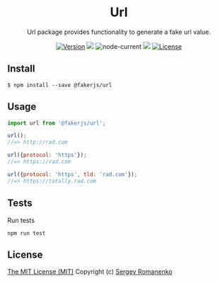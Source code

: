 <h1 align="center">Url</h1>
<p align="center">Url package provides functionality to generate a fake url value.</p>

<p align="center">
<a href="https://github.com/faker-javascript/url/releases"><img alt="Version" src="https://img.shields.io/github/release/faker-javascript/url.svg?label=version&color=green"></a> <img src="https://img.shields.io/npm/dt/@fakerjs/url"> <img alt="node-current" src="https://img.shields.io/node/v/@fakerjs/url"> <a href="https://github.com/faker-javascript/url/actions/workflows/ci.yml"><img src="https://github.com/faker-javascript/url/actions/workflows/ci.yml/badge.svg"></a> <a href="https://github.com/faker-javascript/url"><img src="https://img.shields.io/badge/license-MIT-blue.svg?color=green" alt="License"></a>
</p>

## Install

```
$ npm install --save @fakerjs/url
```

## Usage

```js
import url from '@fakerjs/url';

url();
//=> http://rad.com

url({protocol: 'https'});
//=> https://rad.com

url({protocol: 'https', tld: 'rad.com'});
//=> https://totally.rad.com
```

## Tests

Run tests

```
npm run test
```

## License
[The MIT License (MIT)](https://github.com/faker-javascript/url/blob/master/LICENSE)
Copyright (c) [Sergey Romanenko](https://github.com/Awilum)
